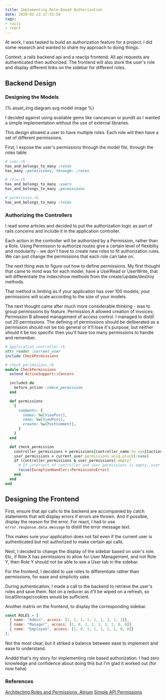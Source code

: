 ```yaml
---
title: Implementing Role-Based Authorization
date: 2020-02-23 17:55:54
tags:
- rails
- react
---
```


At work, I was tasked to build an authorization feature for a project.<!-- more --> I did some research and wanted to share my approach to doing things.

Context: a rails backend api and a reactjs frontend. All api requests are authenticated then authorized. The frontend will also store the user's role and display different links on the sidebar for different roles.

## Backend Design

### Designing the Models
{% asset_img diagram.svg model image %}

I decided against using available gems like cancancan or pundit as I wanted a simple implementation without the use of external libraries. 

This design allowed a user to have multiple roles. Each role will then have a set of different permissions.

First, I expose the user's permissions through the model file, through the roles table.
```ruby
# user.rb
has_and_belongs_to_many :roles
has_many :permissions, through: :roles

# role.rb
has_and_belongs_to_many :users
has_and_belongs_to_many :permissions

# permission.rb
has_and_belongs_to_many :roles
```

### Authorizing the Controllers
I read some articles and decided to put the authorization logic as part of rails concerns and include it in the application controller.

Each action in the controller will be authorized by a Permission, rather than a Role. Using Permission to authorize routes give a certain level of flexiblity and modularity - we don't have to create new roles to fit authorization rules. We can just change the permissions that each role can take on.

The next thing was to figure out how to define permissions. My first thought that came to mind was for each model, have a UserRead or UserWrite, that will differentiate the index/show methods from the create/update/destroy methods. 

That method is limiting as if your application has over 100 models, your permissions will scale according to the size of your models.

The next thought came after much more considerable thinking - was to group permissions by feature. Permission A allowed creation of invoices; Permission B allowed management of access control. I managed to distill out 20 permissions. The defining of permissions should be deliberated as a permission should not be too general or it'll lose it's purpose, but neither should it be too specific then you'll have too many permissions to handle and remember.


```ruby
# application_controller.rb
attr_reader :current_user
include CheckPermissions

# check_perimssions.rb
module CheckPermissions
  extend ActiveSupport::Concern

  included do
    before_action :check_permission
  end

  def permissions
    {
      comments: {
        index: %w[ViewPost],
        show: %w[ViewPost],
        create: %w[PostComment],
      }
    }
  end

  def check_permission
    controller_permissions = permissions[controller_name.to_sym][action_name.to_sym] || []
    user_permissions = current_user.permissions.uniq.pluck(:name)
    if (controller_permissions & user_permissions).empty?
      # If intersect of controller and user permissions is empty, user is not authorized
      raise(ExceptionHandler::PermissionsError)
    end
  end
end
```

## Designing the Frontend
First, ensure that api calls to the backend are accompanied by catch statements that will display errors if errors are thrown. And if possible, display the reason for the error. For react, I had to use `error.response.data.message` to distill the error message text.

This makes sure your application does not fail even if the current user is authenticated but not authorized to make certain api calls.

Next, I decided to change the display of the sidebar based on user's role. Etc, if Role X has permissions to allow for User Management, and not Role Y, then Role Y should not be able to see a User tab in the sidebar.

For the frontend, I decided to use roles to differentiate rather than permissions, for ease and simplicity sake.

During authentication, I made a call to the backend to retrieve the user's roles and save them. Not on a reducer as it'll be wiped on a refresh, so localStorage/cookies would be sufficient.

Another matrix on the frontend, to display the corresponding sidebar. 

```js
const ROLES = [
  { name: "Admin", access: [1, 1, 1, 1, 1, 1, 1, 1, 1]},
  { name: "Manager", access: [1, 0, 1, 1, 1, 1, 1, 0, 0]},
  { name: "Employee", access: [1, 0, 1, 1, 1, 1, 1, 0, 0]}
];
```

Not the most clear, but it striked a balance between ease to implement and ease to understand.

Anddd that's my story for implementing role based authorization. I had zero knowledge and confidence about doing this but I'm glad it worked out (for now haha)


### References
[Architecting Roles and Permissions, Atrium](https://www.atrium.co/inside-atrium/architecting-roles-permissions/)
[Simple API Permissions](https://chunksofco.de/very-simple-api-permissions-in-rails-d37e21f09ff8)